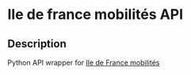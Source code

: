 # Ile de france mobilités API

## Description
Python API wrapper for [Ile de France mobilités](https://me-deplacer.iledefrance-mobilites.fr/fiches-horaires)

